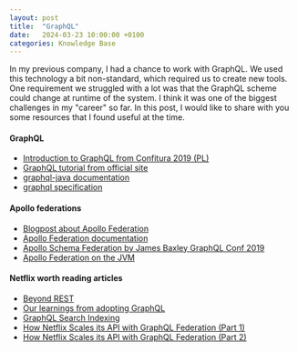 ```yaml
---
layout: post
title:  "GraphQL"
date:   2024-03-23 10:00:00 +0100
categories: Knowledge Base
---
```


In my previous company, I had a chance to work with GraphQL.
We used this technology a bit non-standard, which required us to create new tools. 
One requirement we struggled with a lot was that the GraphQL scheme could change at runtime of the system. 
I think it was one of the biggest challenges in my "career" so far. In this post, I would like to share with you some resources that I found useful at the time.

#### GraphQL 

* [Introduction to GraphQL from Confitura 2019 (PL)](https://www.youtube.com/watch?v=lJiOay1fk_g)
* [GraphQL tutorial from official site](https://graphql.org/learn/)
* [graphql-java documentation](https://www.graphql-java.com/documentation/master/getting-started)
* [graphql specification](https://spec.graphql.org/)


#### Apollo federations

* [Blogpost about Apollo Federation](https://www.apollographql.com/blog/apollo-federation-f260cf525d21/)
* [Apollo Federation documentation](https://www.apollographql.com/docs/apollo-server/federation/introduction/)
* [Apollo Schema Federation by James Baxley GraphQL Conf 2019](https://www.youtube.com/watch?v=Uw-Z1aUQvgg)
* [Apollo Federation on the JVM](https://github.com/apollographql/federation-jvm)

#### Netflix worth reading articles

* [Beyond REST](https://netflixtechblog.com/beyond-rest-1b76f7c20ef6)
* [Our learnings from adopting GraphQL](https://netflixtechblog.com/our-learnings-from-adopting-graphql-f099de39ae5f)
* [GraphQL Search Indexing](https://netflixtechblog.com/graphql-search-indexing-334c92e0d8d5)
* [How Netflix Scales its API with GraphQL Federation (Part 1)](https://netflixtechblog.com/how-netflix-scales-its-api-with-graphql-federation-part-1-ae3557c187e2)
* [How Netflix Scales its API with GraphQL Federation (Part 2)](https://netflixtechblog.com/how-netflix-scales-its-api-with-graphql-federation-part-2-bbe71aaec44a)
